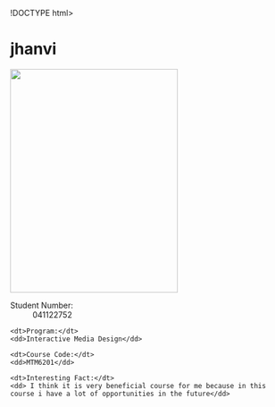 !DOCTYPE html>
<html lang="en">

<head>
  <meta charset="UTF-8">
  <meta name="viewport" content="width=device-width, initial-scale=1.0">
  <title>jhanvi</title>
</head>

<body>
  <h1>jhanvi</h1>
  <img src="jhanvi.jpg" height="400px"width="300px">
  <dl>
    <dt>Student Number:</dt>
    <dd>041122752</dd>

    <dt>Program:</dt>
    <dd>Interactive Media Design</dd>

    <dt>Course Code:</dt>
    <dd>MTM6201</dd>

    <dt>Interesting Fact:</dt>
    <dd> I think it is very beneficial course for me because in this course i have a lot of opportunities in the future</dd>
  </dl>
</body>

</html>
